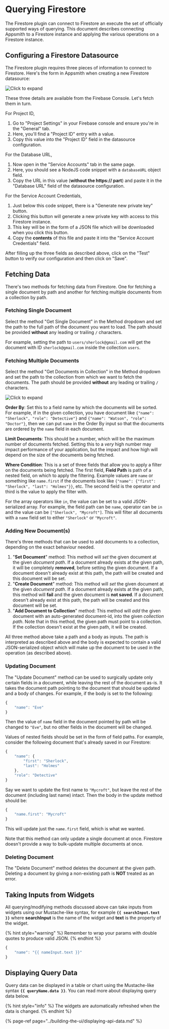 # Querying Firestore

The Firestore plugin can connect to Firestore an execute the set of officially supported ways of querying. This document describes connecting Appsmith to a Firestore instance and applying the various operations on a Firestore instance.

## Configuring a Firestore Datasource

The Firestore plugin requires three pieces of information to connect to Firestore. Here's the form in Appsmith when creating a new Firestore datasource:

![Click to expand](../../.gitbook/assets/firestore-datasource-form.png)

These three details are available from the Firebase Console. Let's fetch them in turn.

For Project ID,

1. Go to "Project Settings" in your Firebase console and ensure you're in the "General" tab.
2. Here, you'll find a "Project ID" entry with a value.
3. Copy this value into the "Project ID" field in the datasource configuration.

For the Database URL,

1. Now open in the "Service Accounts" tab in the same page.
2. Here, you should see a NodeJS code snippet with a `databaseURL` object field.
3. Copy the URL in this value \(**without the https:// part**\) and paste it in the "Database URL" field of the datasource configuration.

For the Service Account Credentials,

1. Just below this code snippet, there is a "Generate new private key" button.
2. Clicking this button will generate a new private key with access to this Firestore instance.
3. This key will be in the form of a JSON file which will be downloaded when you click this button.
4. Copy the **contents** of this file and paste it into the "Service Account Credentials" field.

After filling up the three fields as described above, click on the "Test" button to verify our configuration and then click on "Save".

## Fetching Data

There's two methods for fetching data from Firestore. One for fetching a single document by path and another for fetching multiple documents from a collection by path.

### Fetching Single Document

Select the method "Get Single Document" in the Method dropdown and set the path to the full path of the document you want to load. The path should be provided **without** any leading or trailing `/` characters.

For example, setting the path to `users/sherlock@gmail.com` will get the document with ID `sherlock@gmail.com` inside the collection `users`.

### Fetching Multiple Documents

Select the method "Get Documents in Collection" in the Method dropdown and set the path to the collection from which we want to fetch the documents. The path should be provided **without** any leading or trailing `/` characters.

![Click to expand](../../.gitbook/assets/firestore-get-documents-in-collection.png)

**Order By**: Set this to a field name by which the documents will be sorted. For example, if in the given collection, you have document like `{"name": "Sherlock", "role": "Detective"}` and `{"name": "Watson", "role": "Doctor"}`, then we can put `name` in the Order By input so that the documents are ordered by the `name` field in each document.

**Limit Documents**: This should be a number, which will be the maximum number of documents fetched. Setting this to a _very_ high number may impact performance of your application, but the impact and how high will depend on the size of the documents being fetched.

**Where Condition**: This is a set of three fields that allow you to apply a filter on the documents being fetched. The first field, **Field Path** is path of a nested field, on which to apply the filtering. Example values are `name` or something like `name.first` if the documents look like `{"name": {"first": "Sherlock", "last": "Holmes"}}`, etc. The second field is the operator and third is the value to apply the filter with.

For the array operators like `in`, the value can be set to a valid JSON-serialized array. For example, the field path can be `name`, operator can be `in` and the value can be `["Sherlock", "Mycroft"]`. This will filter all documents with a `name` field set to either `"Sherlock"` or `"Mycroft"`.

### Adding New Document\(s\)

There's three methods that can be used to add documents to a collection, depending on the exact behaviour needed.

1. "**Set Document**" method: This method will _set_ the given document at the given _document path_. If a document already exists at the given path, it will be completely **removed**, before setting the given document. If a document doesn't already exist at this path, the path will be created and this document will be set.
2. "**Create Document**" method: This method will _set_ the given document at the given _document path_. If a document already exists at the given path, this method will **fail** and the given document is **not saved**. If a document doesn't already exist at this path, the path will be created and this document will be set.
3. "**Add Document to Collection**" method: This method will _add_ the given document with an auto-generated document-id, into the given _collection path_. Note that in this method, the given path must point to a collection. If the collection doesn't exist at the given path, it will be created.

All three method above take a path and a body as inputs. The path is interpreted as described above and the body is expected to contain a valid JSON-serialized object which will make up the document to be used in the operation \(as described above\).

### Updating Document

The "Update Document" method can be used to surgically update only certain fields in a document, while leaving the rest of the document as-is. It takes the document path pointing to the document that should be updated and a body of changes. For example, if the body is set to the following:

```javascript
{
    "name": "Eve"
}
```

Then the value of `name` field in the document pointed by path will be changed to `"Eve"`, but no other fields in the document will be changed.

Values of nested fields should be set in the form of field paths. For example, consider the following document that's already saved in our Firestore:

```javascript
{
    "name": {
        "first": "Sherlock",
        "last": "Holmes"
    },
    "role": "Detective"
}
```

Say we want to update the first name to `"Mycroft"`, but leave the rest of the document \(including last name\) intact. Then the body in the update method should be:

```javascript
{
    "name.first": "Mycroft"
}
```

This will update just the `name.first` field, which is what we wanted.

Note that this method can only update a single document at once. Firestore doesn't provide a way to bulk-update multiple documents at once.

### Deleting Document

The "Delete Document" method deletes the document at the given path. Deleting a document by giving a non-existing path is **NOT** treated as an error.

## Taking Inputs from Widgets

All querying/modifying methods discussed above can take inputs from widgets using our Mustache-like syntax, for example **`{{ searchInput.text }}`** where **searchInput** is the name of the widget and **text** is the property of the widget.

{% hint style="warning" %}
Remember to wrap your params with double quotes to produce valid JSON.
{% endhint %}

```javascript
{
    "name": "{{ nameInput.text }}"
}
```

## Displaying Query Data

Query data can be displayed in a table or chart using the Mustache-like syntax **`{{ queryName.data }}`**. You can read more about displaying query data below.

{% hint style="info" %}
The widgets are automatically refreshed when the data is changed.
{% endhint %}

{% page-ref page="../building-the-ui/displaying-api-data.md" %}

